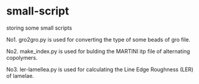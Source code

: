 # small-script
storing some small scripts

No1. gro2gro.py is used for converting the type of some beads of gro file.

No2. make_index.py is used for bulding the MARTINI itp file of alternating copolymers.

No3. ler-lamellea.py is used for calculating the Line Edge Roughness (LER) of lamelae.
